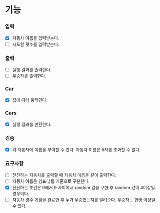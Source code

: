 # 기능

### 입력
- [x] 자동차 이름을 입력받는다.
- [ ] 시도할 횟수를 입력받는다.

### 출력
- [ ] 실행 결과를 출력한다.
- [ ] 우승자를 출력한다.

### Car
- [x] 값에 따라 움직인다.

### Cars
- [x] 실행 결과를 반환한다.

### 검증
- [x] 각 자동차에 이름을 부여할 수 있다. 자동차 이름은 5자를 초과할 수 없다.

### 요구사항
- [ ] 전진하는 자동차를 출력할 때 자동차 이름을 같이 출력한다.
- [ ] 자동차 이름은 쉼표(,)를 기준으로 구분한다.
- [x] 전진하는 조건은 0에서 9 사이에서 random 값을 구한 후 random 값이 4이상일 경우이다.
- [ ] 자동차 경주 게임을 완료한 후 누가 우승했는지를 알려준다. 우승자는 한명 이상일 수 있다.